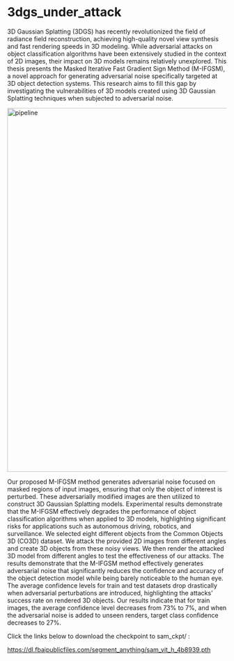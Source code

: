# 3dgs_under_attack

3D Gaussian Splatting (3DGS) has recently revolutionized the field of radiance
field reconstruction, achieving high-quality novel view synthesis and fast rendering
speeds in 3D modeling. While adversarial attacks on object classification algorithms
have been extensively studied in the context of 2D images, their impact on 3D models
remains relatively unexplored. This thesis presents the Masked Iterative Fast Gradient
Sign Method (M-IFGSM), a novel approach for generating adversarial noise specifically
targeted at 3D object detection systems. This research aims to fill this gap by
investigating the vulnerabilities of 3D models created using 3D Gaussian Splatting
techniques when subjected to adversarial noise.

<img width="834" alt="pipeline" src="https://github.com/azeybey/3dgs_under_attack/assets/12528641/5c77e844-064a-4d4c-b179-c9abb7013efb">


Our proposed M-IFGSM method generates adversarial noise focused on masked
regions of input images, ensuring that only the object of interest is perturbed. These
adversarially modified images are then utilized to construct 3D Gaussian Splatting
models. Experimental results demonstrate that the M-IFGSM effectively degrades the
performance of object classification algorithms when applied to 3D models, highlighting
significant risks for applications such as autonomous driving, robotics, and surveillance.
We selected eight different objects from the Common Objects 3D (CO3D)
dataset. We attack the provided 2D images from different angles and create 3D objects
from these noisy views. We then render the attacked 3D model from different angles to
test the effectiveness of our attacks. The results demonstrate that the M-IFGSM
method effectively generates adversarial noise that significantly reduces the confidence
and accuracy of the object detection model while being barely noticeable to the human
eye. The average confidence levels for train and test datasets drop drastically when
adversarial perturbations are introduced, highlighting the attacks’ success rate on
rendered 3D objects. Our results indicate that for train images, the average confidence
level decreases from 73% to 7%, and when the adversarial noise is added to unseen
renders, target class confidence decreases to 27%.


Click the links below to download the checkpoint to sam_ckpt/ : 

https://dl.fbaipublicfiles.com/segment_anything/sam_vit_h_4b8939.pth
